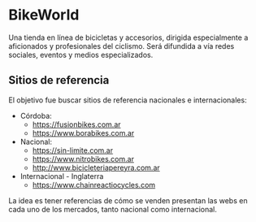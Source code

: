 BikeWorld
=========

Una tienda en línea de bicicletas y accesorios, dirigida especialmente a
aficionados y profesionales del ciclismo. Será difundida a vía redes sociales,
eventos y medios especializados.

Sitios de referencia
--------------------

El objetivo fue buscar sitios de referencia nacionales e internacionales:

- Córdoba:
  - https://fusionbikes.com.ar
  - https://www.borabikes.com.ar
- Nacional: 
  - https://sin-limite.com.ar
  - https://www.nitrobikes.com.ar
  - http://www.bicicleteriapereyra.com.ar
- Internacional - Inglaterra
  - https://www.chainreactiocycles.com

La idea es tener referencias de cómo se venden presentan las webs en cada uno
de los mercados, tanto nacional como internacional.
